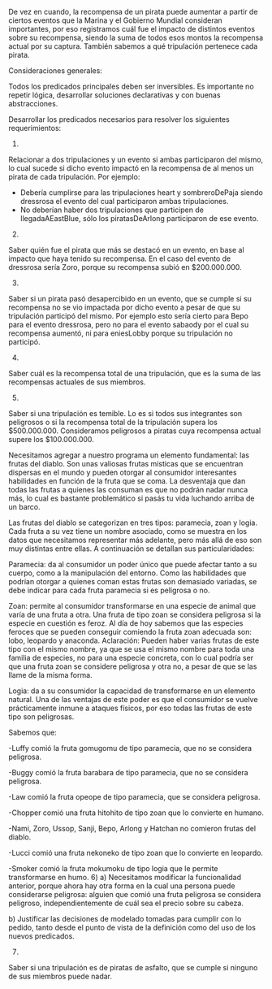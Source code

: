 De vez en cuando, la recompensa de un pirata puede aumentar a partir de ciertos eventos que la Marina y el Gobierno Mundial consideran importantes, por eso registramos cuál fue el impacto de distintos eventos sobre su recompensa, siendo la suma de todos esos montos la recompensa actual por su captura. También sabemos a qué tripulación pertenece cada pirata.


Consideraciones generales:

Todos los predicados principales deben ser inversibles.
Es importante no repetir lógica, desarrollar soluciones declarativas y con buenas abstracciones.

Desarrollar los predicados necesarios para resolver los siguientes requerimientos:

1)
Relacionar a dos tripulaciones y un evento si ambas participaron del mismo, lo cual sucede si dicho evento impactó en la recompensa de al menos un pirata de cada tripulación. Por ejemplo:
- Debería cumplirse para las tripulaciones heart y sombreroDePaja siendo dressrosa el evento del cual participaron ambas tripulaciones.
- No deberían haber dos tripulaciones que participen de llegadaAEastBlue, sólo los piratasDeArlong participaron de ese evento.


2)
Saber quién fue el pirata que más se destacó en un evento, en base al impacto que haya tenido su recompensa.
En el caso del evento de dressrosa sería Zoro, porque su recompensa subió en $200.000.000.

3)
Saber si un pirata pasó desapercibido en un evento, que se cumple si su recompensa no se vio impactada por dicho evento a pesar de que su tripulación participó del mismo.
Por ejemplo esto sería cierto para Bepo para el evento dressrosa, pero no para el evento sabaody por el cual su recompensa aumentó, ni para eniesLobby porque su tripulación no participó.

4)
Saber cuál es la recompensa total de una tripulación, que es la suma de las recompensas actuales de sus miembros.

5)
Saber si una tripulación es temible. Lo es si todos sus integrantes son peligrosos o si la recompensa total de la tripulación supera los $500.000.000. Consideramos peligrosos a piratas cuya recompensa actual supere los $100.000.000.


Necesitamos agregar a nuestro programa un elemento fundamental: las frutas del diablo. Son unas valiosas frutas místicas que se encuentran dispersas en el mundo y pueden otorgar al consumidor interesantes habilidades en función de la fruta que se coma. La desventaja que dan todas las frutas a quienes las consuman es que no podrán nadar nunca más, lo cual es bastante problemático si pasás tu vida luchando arriba de un barco.


Las frutas del diablo se categorizan en tres tipos: paramecia, zoan y logia. Cada fruta a su vez tiene un nombre asociado, como se muestra en los datos que necesitamos representar más adelante, pero más allá de eso son muy distintas entre ellas. A continuación se detallan sus particularidades:

Paramecia: da al consumidor un poder único que puede afectar tanto a su cuerpo, como a la manipulación del entorno. Como las habilidades que podrían otorgar a quienes coman estas frutas son demasiado variadas, se debe indicar para cada fruta paramecia si es peligrosa o no.

Zoan: permite al consumidor transformarse en una especie de animal que varía de una fruta a otra.
Una fruta de tipo zoan se considera peligrosa si la especie en cuestión es feroz.
Al día de hoy sabemos que las especies feroces que se pueden conseguir comiendo la fruta zoan adecuada son: lobo, leopardo y anaconda.
Aclaración: Pueden haber varias frutas de este tipo con el mismo nombre, ya que se usa el mismo nombre para toda una familia de especies, no para una especie concreta, con lo cual podría ser que una fruta zoan se considere peligrosa y otra no, a pesar de que se las llame de la misma forma.

Logia: da a su consumidor la capacidad de transformarse en un elemento natural. Una de las ventajas de este poder es que el consumidor se vuelve prácticamente inmune a ataques físicos, por eso todas las frutas de este tipo son peligrosas.


Sabemos que:

-Luffy comió la fruta gomugomu de tipo paramecia, que no se considera peligrosa.

-Buggy comió la fruta barabara de tipo paramecia, que no se considera peligrosa.

-Law comió la fruta opeope de tipo paramecia, que se considera peligrosa.

-Chopper comió una fruta hitohito de tipo zoan que lo convierte en humano.

-Nami, Zoro, Ussop, Sanji, Bepo, Arlong y Hatchan no comieron frutas del diablo.

-Lucci comió una fruta nekoneko de tipo zoan que lo convierte en leopardo.

-Smoker comió la fruta mokumoku de tipo logia que le permite transformarse en humo.
6)
a) Necesitamos modificar la funcionalidad anterior, porque ahora hay otra forma en la cual una persona puede considerarse peligrosa: alguien que comió una fruta peligrosa se considera peligroso, independientemente de cuál sea el precio sobre su cabeza.

b) Justificar las decisiones de modelado tomadas para cumplir con lo pedido, tanto desde el punto de vista de la definición como del uso de los nuevos predicados.

7)
Saber si una tripulación es de piratas de asfalto, que se cumple si ninguno de sus miembros puede nadar.




